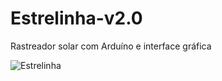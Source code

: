 # Estrelinha-v2.0
Rastreador solar com Arduíno e interface gráfica 

![Estrelinha](https://github.com/EduFreit4s/Estrelinha-v2.0/blob/master/Figuras%20do%20manual/image2.jpeg)
